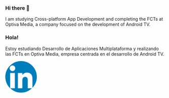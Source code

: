 ### Hi there 👋
I am studying Cross-platform App Development and completing the FCTs at Optiva Media, a company focused on the development of Android TV.

### Hola!
Estoy estudiando Desarrollo de Aplicaciones Multiplataforma y realizando las FCTs en Optiva Media, empresa centrada en el desarrollo de Android TV.

<div style="display:flex; align-items:center;">
  <div style="flex:1;">
    <a href="https://www.linkedin.com/in/davidroldanoteo/">
      <img src="logo_linkedin.png" alt="My Linkdn profile" width="100px" style="border-radius:50%;">
    </a>
  </div>
</div>
<!--
**roldanoteodavid/roldanoteodavid** is a ✨ _special_ ✨ repository because its `README.md` (this file) appears on your GitHub profile.

Here are some ideas to get you started:

- 🔭 I’m currently working on ...
- 🌱 I’m currently learning ...
- 👯 I’m looking to collaborate on ...
- 🤔 I’m looking for help with ...
- 💬 Ask me about ...
- 📫 How to reach me: ...
- 😄 Pronouns: ...
- ⚡ Fun fact: ...
-->
